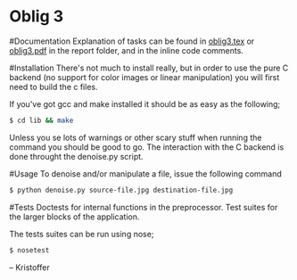 Oblig 3
==================

#Documentation
Explanation of tasks can be found in [oblig3.tex](https://github.com/UiO-INF3331/INF3331-Kristoffer/tree/master/oblig3/report/oblig3.tex) or [oblig3.pdf](https://github.com/UiO-INF3331/INF3331-Kristoffer/raw/master/oblig3/report/oblig3.pdf) in the report folder, and in the inline code comments.

#Installation
There's not much to install really, but in order to use the pure C backend (no support for color images or linear manipulation) you will first need to build the c files.

If you've got gcc and make installed it should be as easy as the following;

```bash
$ cd lib && make
```

Unless you se lots of warnings or other scary stuff when running the command you should be good to go. The interaction with the C backend is done throught the denoise.py script.

#Usage
To denoise and/or manipulate a file, issue the following command

```bash
$ python denoise.py source-file.jpg destination-file.jpg
```

#Tests
Doctests for internal functions in the preprocessor. Test suites for the larger blocks of the application.

The tests suites can be run using nose;

```bash
$ nosetest
```

– Kristoffer
